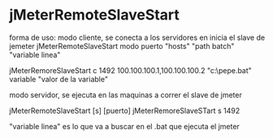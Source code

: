 # jMeterRemoteSlaveStart

forma de uso:
modo cliente, se conecta a los servidores en inicia el slave de jemeter
jMeterRemoteSlaveStart modo puerto "hosts" "path batch" "variable linea"

jMeterRemoreSlaveStart c 1492 100.100.100.1,100.100.100.2 "c:\pepe.bat" variable "valor de la variable"

modo servidor, se ejecuta en las maquinas a correr el slave de jmeter

jMeterRemoteSlaveStart [s] [puerto]
jMeterRemoreSlaveSTart s 1492

"variable linea" es lo que va a buscar en el .bat que ejecuta el jmeter


